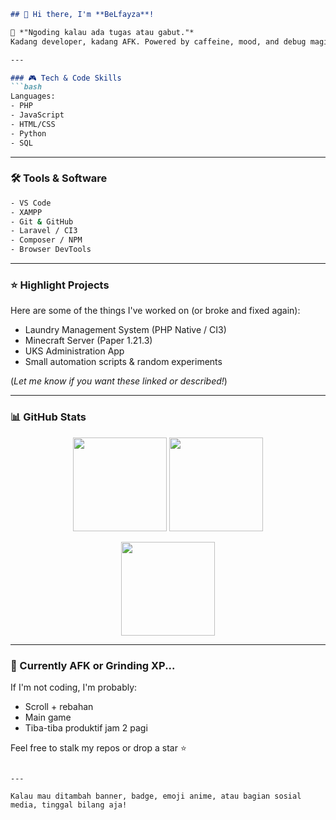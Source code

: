````markdown
## 👾 Hi there, I'm **BeLfayza**!

💬 *"Ngoding kalau ada tugas atau gabut."*  
Kadang developer, kadang AFK. Powered by caffeine, mood, and debug magic.

---

### 🎮 Tech & Code Skills
```bash
Languages:
- PHP
- JavaScript
- HTML/CSS
- Python
- SQL
````

---

### 🛠️ Tools & Software

```bash
- VS Code
- XAMPP
- Git & GitHub
- Laravel / CI3
- Composer / NPM
- Browser DevTools
```

---

### ⭐ Highlight Projects

Here are some of the things I've worked on (or broke and fixed again):

* Laundry Management System (PHP Native / CI3)
* Minecraft Server (Paper 1.21.3)
* UKS Administration App
* Small automation scripts & random experiments

(*Let me know if you want these linked or described!*)

---

### 📊 GitHub Stats

<p align="center">
  <img src="https://github-readme-stats.vercel.app/api?username=BeLfayza&show_icons=true&theme=tokyonight" height="150"/>
  <img src="https://github-readme-stats.vercel.app/api/top-langs/?username=BeLfayza&layout=compact&theme=tokyonight" height="150"/>
</p>

<p align="center">
  <img src="https://streak-stats.demolab.com?user=BeLfayza&theme=tokyonight&hide_border=false" height="150"/>
</p>

---

### 🐉 Currently AFK or Grinding XP...

If I'm not coding, I'm probably:

* Scroll + rebahan
* Main game
* Tiba-tiba produktif jam 2 pagi

Feel free to stalk my repos or drop a star ⭐

```

---

Kalau mau ditambah banner, badge, emoji anime, atau bagian sosial media, tinggal bilang aja!
```
